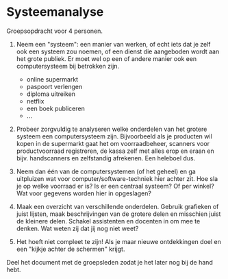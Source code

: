 # Systeemanalyse

Groepsopdracht voor 4 personen.

1. Neem een "systeem": een manier van werken, of echt iets dat je zelf ook een systeem zou noemen, of een dienst die aangeboden wordt aan het grote publiek. Er moet wel op een of andere manier ook een computersysteem bij betrokken zijn.

    - online supermarkt
    - paspoort verlengen
    - diploma uitreiken
    - netflix
    - een boek publiceren
    - ...

2. Probeer zorgvuldig te analyseren welke onderdelen van het grotere systeem een computersysteem zijn. Bijvoorbeeld als je producten wil kopen in de supermarkt gaat het om voorraadbeheer, scanners voor productvoorraad registreren, de kassa zelf met alles erop en eraan en bijv. handscanners en zelfstandig afrekenen. Een heleboel dus.

3. Neem dan één van de computersystemen (of het geheel) en ga uitpluizen wat voor computer/software-techniek hier achter zit. Hoe sla je op welke voorraad er is? Is er een centraal systeem? Of per winkel? Wat voor gegevens worden hier in opgeslagen?

4. Maak een overzicht van verschillende onderdelen. Gebruik grafieken of juist lijsten, maak beschrijvingen van de grotere delen en misschien juist de kleinere delen. Schakel assistenten en docenten in om mee te denken. Wat weten zij dat jij nog niet weet? 

5. Het hoeft niet compleet te zijn! Als je maar nieuwe ontdekkingen doel en een "kijkje achter de schermen" krijgt.

Deel het document met de groepsleden zodat je het later nog bij de hand hebt.

